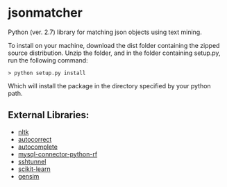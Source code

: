 # jsonmatcher
Python (ver. 2.7) library for matching json objects using text mining.

To install on your machine, download the dist folder containing the
zipped source distribution. Unzip the folder, and in the folder containing
setup.py, run the following command:

`> python setup.py install`

Which will install the package in the directory specified by your python
path.

## External Libraries:

* [nltk](http://www.nltk.org/)
* [autocorrect](https://pypi.python.org/pypi/autocorrect/0.3.0)
* [autocomplete](https://pypi.python.org/pypi/autocomplete/0.0.104)
* [mysql-connector-python-rf](https://pypi.python.org/pypi/mysql-connector-python-rf)
* [sshtunnel](https://pypi.python.org/pypi/sshtunnel)
* [scikit-learn](http://scikit-learn.org/stable/install.html)
* [gensim](https://radimrehurek.com/gensim/install.html)